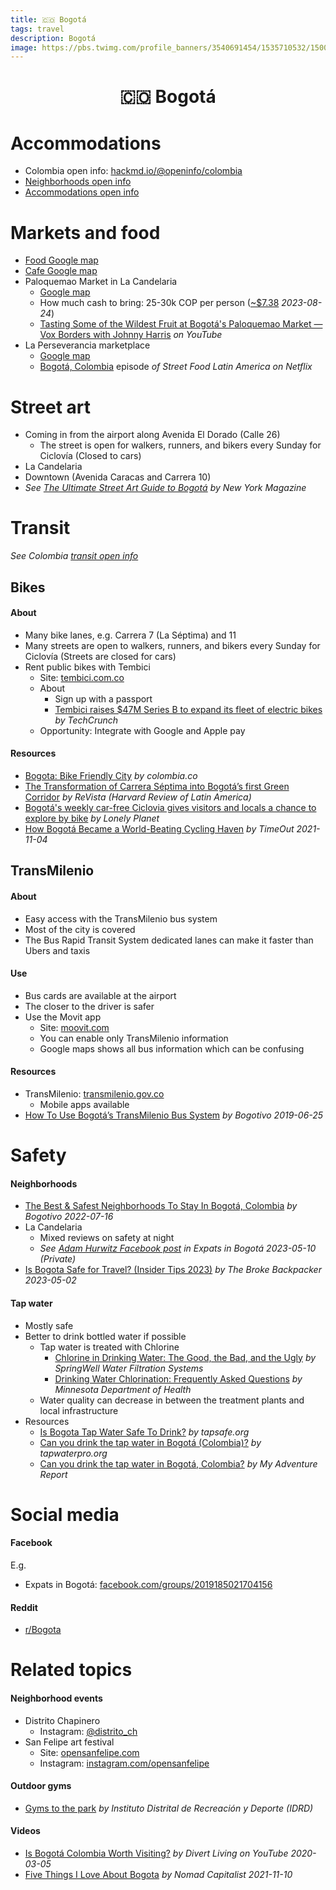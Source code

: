 ```yaml
---
title: 🇨🇴 Bogotá
tags: travel
description: Bogotá
image: https://pbs.twimg.com/profile_banners/3540691454/1535710532/1500x500
---
```


<h1 style="text-align: center;">🇨🇴 Bogotá</h1>

# Accommodations

- Colombia open info: [hackmd.io/@openinfo/colombia](https://hackmd.io/@openinfo/colombia)
- [Neighborhoods open info](https://docs.google.com/spreadsheets/d/12Bd-2KRwsW8OuQs1QuaAnff5cdECcdHs0QDMvsIOsNs/edit#gid=0&fvid=1522371501)
- [Accommodations open info](https://docs.google.com/spreadsheets/d/1kuv66HzP6IdnProZeS6uyahRqzpvXRUYVKGyQ9lidc8/edit#gid=2057560892&fvid=662544492)

# Markets and food

- [Food Google map](https://www.google.com/maps/@4.6547996,-74.0679644,14z/data=!4m3!11m2!2s1RKBqJ1peZoBkbJQ0SP3R0ijDH6g!3e3?entry=ttu)
- [Cafe Google map](https://www.google.com/maps/@4.6530673,-74.0616984,16z/data=!3m1!4b1!4m3!11m2!2s1tvh5zn54hj1womBgwsDlT9KKbrU!3e3?entry=ttu)
- Paloquemao Market in La Candelaria
    - [Google map](https://goo.gl/maps/uAKNStbAxCM4jQKY6)
    - How much cash to bring: 25-30k COP per person ([~$7.38](https://duckduckgo.com/?q=30000+COP+to+USD&t=ffab&atb=v317-1&ia=currency) *2023-08-24*)
    - [Tasting Some of the Wildest Fruit at Bogotá's Paloquemao Market — Vox Borders with Johnny Harris](https://www.youtube.com/watch?v=Oq7qbXcmba0) *on YouTube*
- La Perseverancia marketplace
    - [Google map](https://goo.gl/maps/Nn4EURvAZD3xaBhdA)
    - [Bogotá, Colombia](https://www.netflix.com/title/81249660) episode *of Street Food Latin America on Netflix*

# Street art

- Coming in from the airport along Avenida El Dorado (Calle 26)
    - The street is open for walkers, runners, and bikers every Sunday for Ciclovía (Closed to cars)
- La Candelaria
- Downtown (Avenida Caracas and Carrera 10)
- *See [The Ultimate Street Art Guide to Bogotá](https://nymag.com/urbanist/the-ultimate-street-art-guide-to-bogot.html) by New York Magazine*

# Transit

*See Colombia [transit open info ](https://hackmd.io/@openinfo/colombia#Transit)*

## Bikes

#### About

- Many bike lanes, e.g. Carrera 7 (La Séptima) and 11
- Many streets are open to walkers, runners, and bikers every Sunday for Ciclovía (Streets are closed for cars)
- Rent public bikes with Tembici
    - Site: [tembici.com.co](https://tembici.com.co/en/)
    - About
        - Sign up with a passport
        - [Tembici raises $47M Series B to expand its fleet of electric bikes](https://techcrunch.com/2020/06/03/tembici-raises-47m-series-b-to-expand-its-fleet-of-electric-bikes) *by TechCrunch*
    - Opportunity: Integrate with Google and Apple pay

#### Resources

- [Bogota: Bike Friendly City](https://www.colombia.co/en/colombia-travel/bogota-bike-friendly-city) *by colombia.co*
- [The Transformation of Carrera Séptima into Bogotá’s first Green Corridor](https://revista.drclas.harvard.edu/the-transformation-of-carrera-septima-into-bogotas-first-green-corridor) *by ReVista (Harvard Review of Latin America)*
- [Bogotá's weekly car-free Ciclovia gives visitors and locals a chance to explore by bike](https://www.lonelyplanet.com/articles/bike-ciclovia-de-bogota) *by Lonely Planet*
- [How Bogotá Became a World-Beating Cycling Haven](https://www.timeout.com/news/how-bogota-became-a-world-beating-cycling-haven-110421) *by TimeOut 2021-11-04*

## TransMilenio

#### About

- Easy access with the TransMilenio bus system
- Most of the city is covered
- The Bus Rapid Transit System dedicated lanes can make it faster than Ubers and taxis


#### Use

- Bus cards are available at the airport
- The closer to the driver is safer
- Use the Movit app
    - Site: [moovit.com](https://moovit.com)
    - You can enable only TransMilenio information
    - Google maps shows all bus information which can be confusing

#### Resources

- TransMilenio: [transmilenio.gov.co](https://www.transmilenio.gov.co)
    - Mobile apps available
- [How To Use Bogotá’s TransMilenio Bus System](https://bogotivo.com/en/bogota-transmilenio-guide) *by Bogotivo 2019-06-25*

# Safety

#### Neighborhoods

- [The Best & Safest Neighborhoods To Stay In Bogotá, Colombia](https://bogotivo.com/en/best-bogota-neighborhoods) *by Bogotivo 2022-07-16*
- La Candelaria
    - Mixed reviews on safety at night
    - *See [Adam Hurwitz Facebook post](https://www.facebook.com/groups/2019185021704156/permalink/3747731635516144) *in Expats in Bogotá 2023-05-10* (Private)*
- [Is Bogota Safe for Travel? (Insider Tips 2023)](https://www.thebrokebackpacker.com/is-bogota-safe) *by The Broke Backpacker 2023-05-02*

#### Tap water

- Mostly safe
- Better to drink bottled water if possible
    - Tap water is treated with Chlorine
        - [Chlorine in Drinking Water: The Good, the Bad, and the Ugly](https://www.springwellwater.com/chlorine-drinking-water-good-bad-ugly) *by SpringWell Water Filtration Systems*
        - [Drinking Water Chlorination: Frequently Asked Questions](https://www.health.state.mn.us/communities/environment/water/factsheet/chlorination.html) *by Minnesota Department of Health*
    - Water quality can decrease in between the treatment plants and local infrastructure
- Resources
    - [Is Bogota Tap Water Safe To Drink?](https://www.tapsafe.org/bogota-tap-water) *by tapsafe.org*
    - [Can you drink the tap water in Bogotá (Colombia)?](https://tapwaterpro.com/bogot-colombia) *by tapwaterpro.org*
    - [Can you drink the tap water in Bogotá, Colombia?](https://www.myadventurereport.com/water-report/can-you-drink-the-tap-water-in-bogot-colombia) *by My Adventure Report*

# Social media

#### Facebook

E.g.

- Expats in Bogotá: [facebook.com/groups/2019185021704156](https://www.facebook.com/groups/2019185021704156)

#### Reddit

- [r/Bogota](https://www.reddit.com/r/Bogota)

# Related topics

#### Neighborhood events

- Distrito Chapinero
    - Instagram: [@distrito_ch](https://www.instagram.com/distrito_ch)
- San Felipe art festival
    - Site: [opensanfelipe.com](https://www.opensanfelipe.com/)
    - Instagram: [instagram.com/opensanfelipe](https://www.instagram.com/opensanfelipe)

#### Outdoor gyms

- [Gyms to the park](https://www.idrd.gov.co/recreacion/actividad-fisica-y-deporte/actividad-fisica/gimnasios-al-parque) *by Instituto Distrital de Recreación y Deporte (IDRD)*

#### Videos

- [Is Bogotá Colombia Worth Visiting?](https://www.youtube.com/watch?v=W4UBoqjGjjg) *by Divert Living on YouTube 2020-03-05*
- [Five Things I Love About Bogota](https://www.youtube.com/watch?v=fNhxKDtvVs8) *by Nomad Capitalist 2021-11-10*